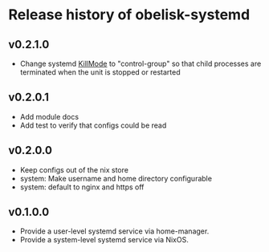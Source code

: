 # Release history of obelisk-systemd

## v0.2.1.0

* Change systemd [KillMode](https://www.freedesktop.org/software/systemd/man/systemd.kill.html#KillMode=) to "control-group" so that child processes are terminated when the unit is stopped or restarted

## v0.2.0.1

* Add module docs
* Add test to verify that configs could be read

## v0.2.0.0

* Keep configs out of the nix store
* system: Make username and home directory configurable
* system: default to nginx and https off

## v0.1.0.0

* Provide a user-level systemd service via home-manager.
* Provide a system-level systemd service via NixOS.

